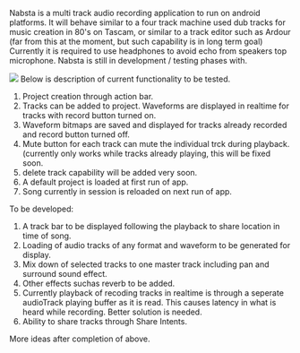 Nabsta is a multi track audio recording application to run on android platforms. 
It will  behave similar to a four track machine used dub tracks for music creation in 80's on Tascam, or similar to a track editor such as Ardour (far from this at the moment, but such capability is in long term goal) 
Currently it is required to use headphones to avoid echo from speakers top microphone.
Nabsta is still in development / testing phases with. 

![](https://github.com/samuelsegal/Nabsta/blob/master/nabsta_6_5_15_screenshot.png)
Below is description of current functionality to be tested.

1. Project creation through action bar.
2. Tracks can be added to project. Waveforms are displayed in realtime for tracks with record button turned on.
3. Waveform bitmaps are saved and displayed for tracks already recorded and record button turned off.
4. Mute button for each track can mute the individual trck during playback. (currently only works while tracks already playing, this will be fixed soon.
5. delete track capability will be added very soon.
6. A default project is loaded at first run of app.
7. Song currently in session is reloaded on next run of app.

To be developed:
1. A track bar to be displayed following the playback to share location in time of song.
2. Loading of audio tracks of any format and waveform to be generated for display.
3. Mix down of selected tracks to one master track including pan and surround sound effect.
4. Other effects suchas reverb to be added.
5. Currently playback of recoding tracks in realtime is through a seperate audioTrack playing buffer as it is read. This causes latency in what is heard while recording. Better solution is needed.
6. Ability to share tracks through Share Intents.

More ideas after completion of above.


